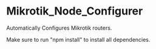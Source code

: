 # Mikrotik_Node_Configurer
Automatically Configures Mikrotik routers.

Make sure to run "npm install" to install all dependencies.
